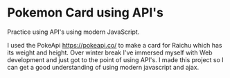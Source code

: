 # Pokemon Card using API's
Practice using API's using modern JavaScript.

I used the PokeApi https://pokeapi.co/ to make a card for Raichu which has its weight and height. Over winter break I've immersed myself with Web development and just got to the point of using API's. I made this project so I can get a good understanding of using modern javascript and ajax. 
